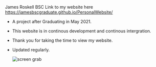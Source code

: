 James Roskell BSC
Link to my website here https://jamesbscgraduate.github.io/PersonalWebsite/
- A project after Graduating in May 2021.
- This website is in continous development  and continous intergration.
- Thank you for taking the time to view my website.
- Updated regularly.

  ![screen grab](https://github.com/JamesBSCGraduate/PersonalWebsite/assets/166557486/947975d4-31e4-4010-b0fe-495dd55aa2b1)


